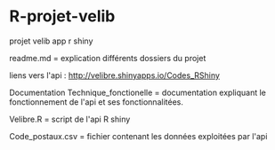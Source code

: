 # R-projet-velib
projet velib app r shiny

readme.md  =  explication différents dossiers du projet

liens vers l'api : http://velibre.shinyapps.io/Codes_RShiny

Documentation Technique_fonctionelle  = documentation expliquant le fonctionnement de l'api et ses fonctionnalitées.

Velibre.R  = script de l'api R shiny

Code_postaux.csv  = fichier contenant les données exploitées par l'api

